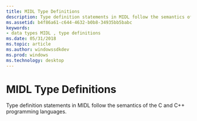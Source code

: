 ```yaml
---
title: MIDL Type Definitions
description: Type definition statements in MIDL follow the semantics of the C and C++ programming languages.
ms.assetid: b4f86a61-c644-4632-b0b8-34935bb5babc
keywords:
- data types MIDL , type definitions
ms.date: 05/31/2018
ms.topic: article
ms.author: windowssdkdev
ms.prod: windows
ms.technology: desktop
---
```


# MIDL Type Definitions

Type definition statements in MIDL follow the semantics of the C and C++ programming languages.

 

 




